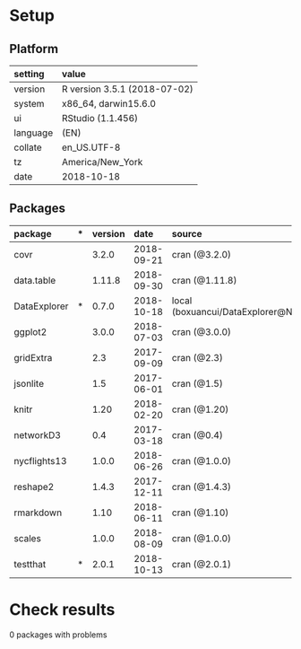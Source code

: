 # Setup

## Platform

|setting  |value                        |
|:--------|:----------------------------|
|version  |R version 3.5.1 (2018-07-02) |
|system   |x86_64, darwin15.6.0         |
|ui       |RStudio (1.1.456)            |
|language |(EN)                         |
|collate  |en_US.UTF-8                  |
|tz       |America/New_York             |
|date     |2018-10-18                   |

## Packages

|package      |*  |version |date       |source                            |
|:------------|:--|:-------|:----------|:---------------------------------|
|covr         |   |3.2.0   |2018-09-21 |cran (@3.2.0)                     |
|data.table   |   |1.11.8  |2018-09-30 |cran (@1.11.8)                    |
|DataExplorer |*  |0.7.0   |2018-10-18 |local (boxuancui/DataExplorer@NA) |
|ggplot2      |   |3.0.0   |2018-07-03 |cran (@3.0.0)                     |
|gridExtra    |   |2.3     |2017-09-09 |cran (@2.3)                       |
|jsonlite     |   |1.5     |2017-06-01 |cran (@1.5)                       |
|knitr        |   |1.20    |2018-02-20 |cran (@1.20)                      |
|networkD3    |   |0.4     |2017-03-18 |cran (@0.4)                       |
|nycflights13 |   |1.0.0   |2018-06-26 |cran (@1.0.0)                     |
|reshape2     |   |1.4.3   |2017-12-11 |cran (@1.4.3)                     |
|rmarkdown    |   |1.10    |2018-06-11 |cran (@1.10)                      |
|scales       |   |1.0.0   |2018-08-09 |cran (@1.0.0)                     |
|testthat     |*  |2.0.1   |2018-10-13 |cran (@2.0.1)                     |

# Check results

0 packages with problems




